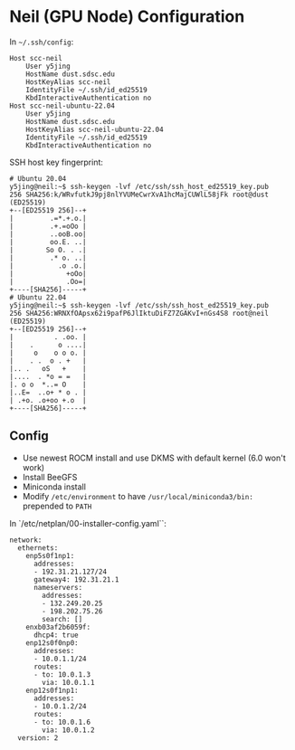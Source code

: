 # Neil (GPU Node) Configuration

In `~/.ssh/config`:
```
Host scc-neil
    User y5jing
    HostName dust.sdsc.edu
    HostKeyAlias scc-neil
    IdentityFile ~/.ssh/id_ed25519
    KbdInteractiveAuthentication no
Host scc-neil-ubuntu-22.04
    User y5jing
    HostName dust.sdsc.edu
    HostKeyAlias scc-neil-ubuntu-22.04
    IdentityFile ~/.ssh/id_ed25519
    KbdInteractiveAuthentication no
```

SSH host key fingerprint:
```
# Ubuntu 20.04
y5jing@neil:~$ ssh-keygen -lvf /etc/ssh/ssh_host_ed25519_key.pub
256 SHA256:k/WRvfutkJ9pj8nlYVUMeCwrXvA1hcMajCUWlL58jFk root@dust (ED25519)
+--[ED25519 256]--+
|         .=*.+.o.|
|         .+.=oOo |
|         ..ooB.oo|
|         oo.E. ..|
|        So O. . .|
|         .* o. ..|
|           .o .o.|
|             +oOo|
|             .Oo=|
+----[SHA256]-----+
# Ubuntu 22.04
y5jing@neil:~$ ssh-keygen -lvf /etc/ssh/ssh_host_ed25519_key.pub
256 SHA256:WRNXfOApsx62i9pafP6JlIktuDiFZ7ZGAKvI+nGs4S8 root@neil (ED25519)
+--[ED25519 256]--+
|          . .oo. |
|    .      o ....|
|     o    o o o. |
|    . .  o . +   |
|.. .   oS   +    |
|....  . *o = =   |
|. o o  *..= O    |
|..E=  ..o+ * o . |
| .+o. .o+oo +.o  |
+----[SHA256]-----+
```

## Config

- Use newest ROCM install and use DKMS with default kernel (6.0 won't work)
- Install BeeGFS
- Miniconda install
- Modify `/etc/environment` to have `/usr/local/miniconda3/bin:` prepended to `PATH`

In `/etc/netplan/00-installer-config.yaml``:
```
network:
  ethernets:
    enp5s0f1np1:
      addresses:
      - 192.31.21.127/24
      gateway4: 192.31.21.1
      nameservers:
        addresses:
        - 132.249.20.25
        - 198.202.75.26
        search: []
    enxb03af2b6059f:
      dhcp4: true
    enp12s0f0np0:
      addresses:
      - 10.0.1.1/24
      routes:
      - to: 10.0.1.3
        via: 10.0.1.1
    enp12s0f1np1:
      addresses:
      - 10.0.1.2/24
      routes:
      - to: 10.0.1.6
        via: 10.0.1.2
  version: 2
```
